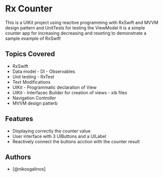 
# Rx Counter

This is a UIKit project using reactive programming with RxSwift and MVVM design pattern and UnitTests for testing the ViewModel
It is a simple counter app for increasing decreasing and reseting to demonstrate a sample example of  RxSwift

## Topics Covered

- RxSwift
- Data model - DI - Observables
- Unit testing - RxTest 
- Text Modifications
- UIKit - Programmatic declaration of View
- UIKit - Interfacec Builder for creation of views - xib files 
- Navigation Controller
- MVVM design patterb

## Features


- Displaying correctly the counter value
- User interface with 3 UIButtons and a UILabel
- Reactively connect the buttons acction with the counter result


## Authors

- [@nikosgalinos]




